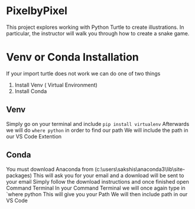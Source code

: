 # PixelbyPixel
This project explores working with Python Turtle to create illustrations. In particular, the instructor will walk you through how to create a snake game. 

# Venv or Conda Installation
If your import turtle does not work we can do one of two things 

1. Install Venv ( Virtual Environment)
2. Install Conda

## Venv

Simply go on your terminal and include `pip install virtualenv`
Afterwards we will do `where python` in order to find our path 
We will include the path in our VS Code Extention 

## Conda

You must download Anaconda from (c:\users\sakshis\anaconda3\lib\site-packages\)
This will ask you for your email and a download will be sent to your email
Simply follow the download instructions and once finished open Command Terminal
In your Command Terminal we will once again type in `where python
This will give you your Path
We will then include path in our VS Code
